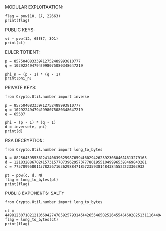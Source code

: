 MODULAR EXPLOITAATION:

    flag = pow(10, 17, 22663)
    print(flag)

PUBLIC KEYS:

    ct = pow(12, 65537, 391)
    print(ct)

EULER TOTIENT:

    p = 857504083339712752489993810777
    q = 1029224947942998075080348647219
    
    phi_n = (p - 1) * (q - 1)
    print(phi_n)

PRIVATE KEYS:

    from Crypto.Util.number import inverse

    p = 857504083339712752489993810777
    q = 1029224947942998075080348647219
    e = 65537
    
    phi = (p - 1) * (q - 1)
    d = inverse(e, phi)
    print(d)


RSA DECRYPTION:


    from Crypto.Util.number import long_to_bytes
    
    N = 882564595536224140639625987659416029426239230804614613279163
    d = 121832886702415731577073962957377780195510499965398469843281
    c = 77578995801157823671636298847186723593814843845525223303932
    
    pt = pow(c, d, N)
    flag = long_to_bytes(pt)
    print(flag)

PUBLIC EXPONENTS: SALTY


    from Crypto.Util.number import long_to_bytes
    
    ct = 44981230718212183604274785925793145442655465025264554046028251311164494127485
    flag = long_to_bytes(ct)
    print(flag)





